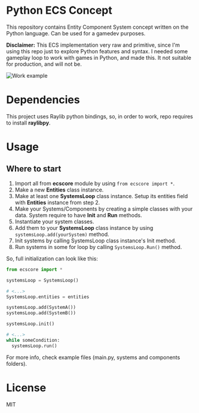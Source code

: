 # Python ECS Concept
This repository contains Entity Component System concept written on the Python language. Can be used for a gamedev purposes.

**Disclaimer:** This ECS implementation very raw and primitive, since I'm using this repo just to explore Python features and syntax. I needed  some gameplay loop to work with games in Python, and made this. It not suitable for production, and will not be.

![Work example](https://media0.giphy.com/media/v1.Y2lkPTc5MGI3NjExNjJjODIyMTY2ODQ3MzM3MDRiODczNmQ0OWRhZjlkMTY5NzQwNmI0MSZlcD12MV9pbnRlcm5hbF9naWZzX2dpZklkJmN0PWc/vUUPseMRyMBZkgTHwu/giphy.gif)

# Dependencies
This project uses Raylib python bindings, so, in order to work, repo requires to install **raylibpy**.

# Usage
## Where to start
1. Import all from **ecscore** module by using ```from ecscore import *```.
2. Make a new **Entities** class instance.
3. Make at least one **SystemsLoop** class instance. Setup its entities field with **Entities** instance from step 2.
4. Make your Systems/Components by creating a simple classes with your data. System require to have **Init** and **Run** methods.
5. Instantiate your system classes.
6. Add them to your **SystemsLoop** class instance by using ```systemsLoop.add(yourSystem)``` method.
7. Init systems by calling SystemsLoop class instance's Init method.
8. Run systems in some for loop by calling ```SystemsLoop.Run()``` method.

So, full initialization can look like this:
```python
from ecscore import *

systemsLoop = SystemsLoop()

# <...>
SystemsLoop.entities = entities

systemsLoop.add(SystemA())
systemsLoop.add(SystemB())

systemsLoop.init()

# <...>
while someCondition:
  systemsLoop.run()
```

For more info, check example files (main.py, systems and components folders).

# License
MIT

